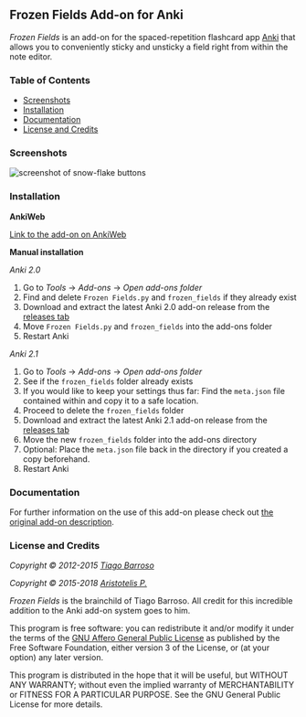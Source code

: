 ## Frozen Fields Add-on for Anki

*Frozen Fields* is an add-on for the spaced-repetition flashcard app [Anki](https://apps.ankiweb.net/) that allows you to conveniently sticky and unsticky a field right from within the note editor.


### Table of Contents

<!-- MarkdownTOC -->

- [Screenshots](#screenshots)
- [Installation](#installation)
- [Documentation](#documentation)
- [License and Credits](#license-and-credits)

<!-- /MarkdownTOC -->

### Screenshots

![screenshot of snow-flake buttons](https://raw.githubusercontent.com/glutanimate/frozen-fields/master/screenshot.png)

### Installation

**AnkiWeb**

[Link to the add-on on AnkiWeb](https://ankiweb.net/shared/info/not_available_yet)

**Manual installation**

*Anki 2.0*

1. Go to *Tools* -> *Add-ons* -> *Open add-ons folder*
2. Find and delete `Frozen Fields.py` and `frozen_fields` if they already exist
3. Download and extract the latest Anki 2.0 add-on release from the [releases tab](https://github.com/Glutanimate/frozen-fields/releases)
4. Move `Frozen Fields.py` and `frozen_fields` into the add-ons folder
5. Restart Anki

*Anki 2.1*

1. Go to *Tools* -> *Add-ons* -> *Open add-ons folder*
2. See if the `frozen_fields` folder already exists
3. If you would like to keep your settings thus far: Find the `meta.json` file contained within and copy it to a safe location.
4. Proceed to delete  the `frozen_fields` folder
3. Download and extract the latest Anki 2.1 add-on release from the [releases tab](https://github.com/Glutanimate/frozen-fields/releases)
4. Move the new `frozen_fields` folder into the add-ons directory
5. Optional: Place the `meta.json` file back in the directory if you created a copy beforehand.
5. Restart Anki

### Documentation

For further information on the use of this add-on please check out [the original add-on description](docs/description.md).

### License and Credits

*Copyright © 2012-2015 [Tiago Barroso](https://github.com/tmbb)*

*Copyright © 2015-2018 [Aristotelis P.](https://glutanimate.com/)*

*Frozen Fields* is the brainchild of Tiago Barroso. All credit for this incredible addition to the Anki add-on system goes to him.

This program is free software: you can redistribute it and/or modify it under the terms of the [GNU Affero General Public License](https://www.gnu.org/licenses/agpl.html) as published by the Free Software Foundation, either version 3 of the License, or (at your option) any later version. 

This program is distributed in the hope that it will be useful, but WITHOUT ANY WARRANTY; without even the implied warranty of MERCHANTABILITY or FITNESS FOR A PARTICULAR PURPOSE. See the GNU General Public License for more details.